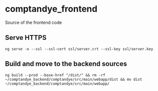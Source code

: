 # comptandye_frontend
Source of the frontend code

## Serve HTTPS
`ng serve -o --ssl --ssl-cert ssl/server.crt --ssl-key ssl/server.key` 

## Build and move to the backend sources
`ng build --prod --base-href "/dist/" && rm -rf ~/comptandye_backend/comptandye/src/main/webapp/dist && mv dist ~/comptandye_backend/comptandye/src/main/webapp/`
